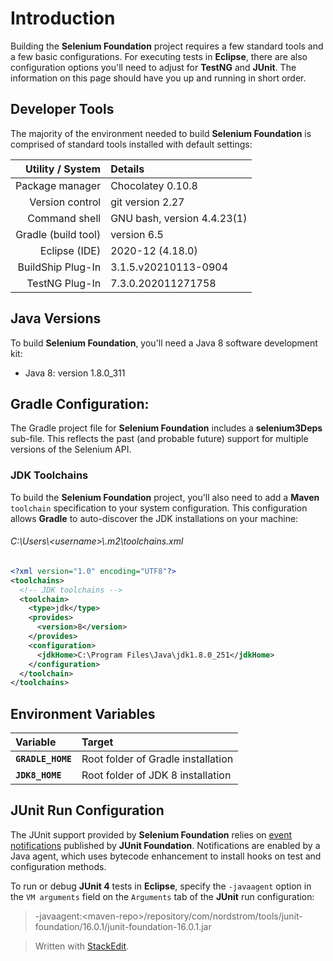 
# Introduction

Building the **Selenium Foundation** project requires a few standard tools and a few basic configurations. For executing tests in **Eclipse**, there are also configuration options you'll need to adjust for **TestNG** and **JUnit**. The information on this page should have you up and running in short order.

## Developer Tools

The majority of the environment needed to build **Selenium Foundation** is comprised of standard tools installed with default settings:

| Utility / System | Details |
|---:|:---|
| Package manager | Chocolatey 0.10.8 |
| Version control | git version 2.27 |
| Command shell | GNU bash, version 4.4.23(1) |
| Gradle (build tool) | version 6.5 |
| Eclipse (IDE) | 2020-12 (4.18.0) |
| BuildShip Plug-In | 3.1.5.v20210113-0904 |
| TestNG Plug-In | 7.3.0.202011271758 |

## Java Versions

To build **Selenium Foundation**, you'll need a Java 8 software development kit:

* Java 8: version 1.8.0_311

## Gradle Configuration:

The Gradle project file for **Selenium Foundation** includes a **selenium3Deps** sub-file. This reflects the past (and probable future) support for multiple versions of the Selenium API. 

### JDK Toolchains

To build the **Selenium Foundation** project, you'll also need to add a **Maven** `toolchain` specification to your system configuration. This configuration allows **Gradle** to auto-discover the JDK installations on your machine:

###### C:\\Users\\&lt;username&gt;\\.m2\\toolchains.xml
```xml
<?xml version="1.0" encoding="UTF8"?>
<toolchains>
  <!-- JDK toolchains -->
  <toolchain>
    <type>jdk</type>
    <provides>
      <version>8</version>
    </provides>
    <configuration>
      <jdkHome>C:\Program Files\Java\jdk1.8.0_251</jdkHome>
    </configuration>
  </toolchain>
</toolchains>
```

## Environment Variables

| Variable | Target |
|:---|:---|
| **`GRADLE_HOME`** | Root folder of Gradle installation |
| **`JDK8_HOME`** | Root folder of JDK 8 installation |

## JUnit Run Configuration

The JUnit support provided by **Selenium Foundation** relies on [event notifications](JUnit4Support.md#outline-of-required-elements) published by **JUnit Foundation**. Notifications are enabled by a Java agent, which uses bytecode enhancement to install hooks on test and configuration methods.

To run or debug **JUnit 4** tests in **Eclipse**, specify the `-javaagent` option in the `VM arguments` field on the `Arguments` tab of the **JUnit** run configuration:

> -javaagent:&lt;maven-repo&gt;/repository/com/nordstrom/tools/junit-foundation/16.0.1/junit-foundation-16.0.1.jar

> Written with [StackEdit](https://stackedit.io/).
